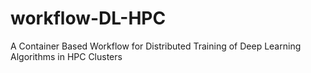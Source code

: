 # workflow-DL-HPC
A Container Based Workflow for Distributed Training of Deep Learning Algorithms in HPC Clusters
